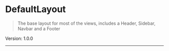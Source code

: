 # DefaultLayout

> The base layout for most of the views, includes a Header, Sidebar, Navbar and a Footer

Version: 1.0.0

---
